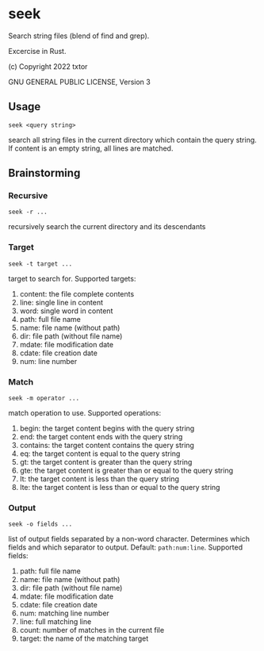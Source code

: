 # seek

Search string files (blend of find and grep).

Excercise in Rust.

(c) Copyright 2022 txtor

GNU GENERAL PUBLIC LICENSE, Version 3

## Usage
    seek <query string>
search all string files in the current directory which contain the query string. If content is an empty string, all lines are matched.

## Brainstorming

### Recursive
    seek -r ...

recursively search the current directory and its descendants

### Target
    seek -t target ...
target to search for. Supported targets:
1. content: the file complete contents
1. line: single line in content
1. word: single word in content
1. path: full file name
1. name: file name (without path)
1. dir: file path (without file name)
1. mdate: file modification date
1. cdate: file creation date
1. num: line number

### Match
    seek -m operator ...
match operation to use. Supported operations:
1. begin: the target content begins with the query string
1. end: the target content ends with the query string
1. contains: the target content contains the query string
1. eq: the target content is equal to the query string
1. gt: the target content is greater than the query string
1. gte: the target content is greater than or equal to the query string
1. lt: the target content is less than the query string
1. lte: the target content is less than or equal to the query string

### Output
    seek -o fields ...
list of output fields separated by a non-word character. Determines which fields and which separator to output. Default: `path:num:line`. Supported fields:
1. path: full file name
1. name: file name (without path)
1. dir: file path (without file name)
1. mdate: file modification date
1. cdate: file creation date
1. num: matching line number
1. line: full matching line 
1. count: number of matches in the current file
1. target: the name of the matching target
